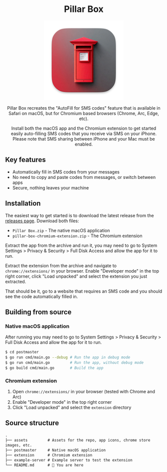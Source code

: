 <h1 align="center">Pillar Box</h1>

<p align="center">
<img src="assets/icons/macos.png" width="256" height="256" alt="Pillar Box icon" />
</p>
<p align="center">
Pillar Box recreates the "AutoFill for SMS codes" feature that is available in Safari on macOS, but for Chromium based browsers (Chrome, Arc, Edge, etc).
</p>
<p align="center">
Install both the macOS app and the Chromium extension to get started easily auto-filling SMS codes that you receive via SMS on your iPhone. Please note that SMS sharing between iPhone and your Mac must be enabled.
</p>

## Key features

- Automatically fill in SMS codes from your messages
- No need to copy and paste codes from messages, or switch between apps
- Secure, nothing leaves your machine

## Installation

The easiest way to get started is to download the latest release from the [releases page](releases). Download both files:

- `Pillar Box.zip` - The native macOS application
- `pillar-box-chromium-extension.zip` - The Chromium extension

Extract the app from the archive and run it, you may need to go to System Settings > Privacy & Security > Full Disk Access and allow the app for it to run.

Extract the extension from the archive and navigate to `chrome://extensions/` in your browser. Enable "Developer mode" in the top right corner, click "Load unpacked" and select the extension you just extracted.

That should be it, go to a website that requires an SMS code and you should see the code automatically filled in.

## Building from source

### Native macOS application

After running you may need to go to System Settings > Privacy & Security > Full Disk Access and allow the app for it to run.

```bash
$ cd postmaster
$ go run cmd/main.go --debug # Run the app in debug mode
$ go run cmd/main.go         # Run the app, without debug mode
$ go build cmd/main.go       # Build the app
```

### Chromium extension

1. Open `chrome://extensions/` in your browser (tested with Chrome and Arc)
2. Enable "Developer mode" in the top right corner
3. Click "Load unpacked" and select the `extension` directory

## Source structure

```
.
├── assets         # Assets for the repo, app icons, chrome store images, etc.
├── postmaster     # Native macOS application
├── extension      # Chromium extension
├── example-server # Example server to test the extension
└── README.md      # 📍 You are here
```
